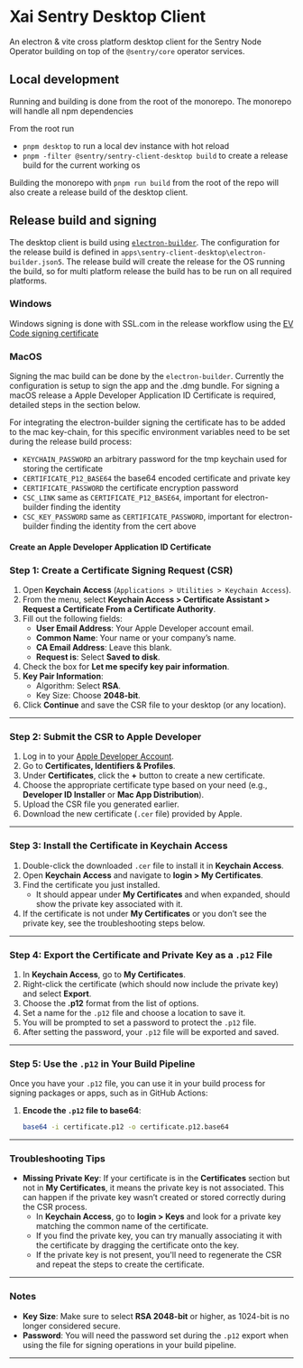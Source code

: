 # Xai Sentry Desktop Client

An electron & vite cross platform desktop client for the Sentry Node Operator building on top of the `@sentry/core` operator services.

## Local development

Running and building is done from the root of the monorepo.
The monorepo will handle all npm dependencies

From the root run

- `pnpm desktop` to run a local dev instance with hot reload
- `pnpm -filter @sentry/sentry-client-desktop build` to create a release build for the current working os

Building the monorepo with `pnpm run build` from the root of the repo will also create a release build of the desktop client.

## Release build and signing

The desktop client is build using [`electron-builder`](https://www.electron.build/code-signing.html). The configuration for the release build is defined in `apps\sentry-client-desktop\electron-builder.json5`. The release build will create the release for the OS running the build, so for multi platform release the build has to be run on all required platforms.

### Windows

Windows signing is done with SSL.com in the release workflow using the [EV Code signing certificate](https://www.electron.build/code-signing.html#windows)


### MacOS

Signing the mac build can be done by the `electron-builder`. Currently the configuration is setup to sign the app and the .dmg bundle.
For signing a macOS release a Apple Developer Application ID Certificate is required, detailed steps in the section below.

For integrating the electron-builder signing the certificate has to be added to the mac key-chain, for this specific environment variables need to be set during the release build process:

- `KEYCHAIN_PASSWORD` an arbitrary password for the tmp keychain used for storing the certificate
- `CERTIFICATE_P12_BASE64` the base64 encoded certificate and private key
- `CERTIFICATE_PASSWORD` the certificate encryption password
- `CSC_LINK` same as `CERTIFICATE_P12_BASE64`, important for electron-builder finding the identity
- `CSC_KEY_PASSWORD` same as `CERTIFICATE_PASSWORD`, important for electron-builder finding the identity from the cert above


#### Create an Apple Developer Application ID Certificate

### Step 1: Create a Certificate Signing Request (CSR)

1. Open **Keychain Access** (`Applications > Utilities > Keychain Access`).
2. From the menu, select **Keychain Access > Certificate Assistant > Request a Certificate From a Certificate Authority**.
3. Fill out the following fields:
   - **User Email Address**: Your Apple Developer account email.
   - **Common Name**: Your name or your company’s name.
   - **CA Email Address**: Leave this blank.
   - **Request is**: Select **Saved to disk**.
4. Check the box for **Let me specify key pair information**.
5. **Key Pair Information**:
   - Algorithm: Select **RSA**.
   - Key Size: Choose **2048-bit**.
6. Click **Continue** and save the CSR file to your desktop (or any location).

---

### Step 2: Submit the CSR to Apple Developer

1. Log in to your [Apple Developer Account](https://developer.apple.com/account/).
2. Go to **Certificates, Identifiers & Profiles**.
3. Under **Certificates**, click the **+** button to create a new certificate.
4. Choose the appropriate certificate type based on your need (e.g., **Developer ID Installer** or **Mac App Distribution**).
5. Upload the CSR file you generated earlier.
6. Download the new certificate (`.cer` file) provided by Apple.

---

### Step 3: Install the Certificate in Keychain Access

1. Double-click the downloaded `.cer` file to install it in **Keychain Access**.
2. Open **Keychain Access** and navigate to **login > My Certificates**.
3. Find the certificate you just installed.
   - It should appear under **My Certificates** and when expanded, should show the private key associated with it.
4. If the certificate is not under **My Certificates** or you don’t see the private key, see the troubleshooting steps below.

---

### Step 4: Export the Certificate and Private Key as a `.p12` File

1. In **Keychain Access**, go to **My Certificates**.
2. Right-click the certificate (which should now include the private key) and select **Export**.
3. Choose the **.p12** format from the list of options.
4. Set a name for the `.p12` file and choose a location to save it.
5. You will be prompted to set a password to protect the `.p12` file.
6. After setting the password, your `.p12` file will be exported and saved.

---

### Step 5: Use the `.p12` in Your Build Pipeline

Once you have your `.p12` file, you can use it in your build process for signing packages or apps, such as in GitHub Actions:

1. **Encode the `.p12` file to base64**:
   ```bash
   base64 -i certificate.p12 -o certificate.p12.base64

---

### Troubleshooting Tips

- **Missing Private Key**: If your certificate is in the **Certificates** section but not in **My Certificates**, it means the private key is not associated. This can happen if the private key wasn’t created or stored correctly during the CSR process.
  - In **Keychain Access**, go to **login > Keys** and look for a private key matching the common name of the certificate.
  - If you find the private key, you can try manually associating it with the certificate by dragging the certificate onto the key.
  - If the private key is not present, you'll need to regenerate the CSR and repeat the steps to create the certificate.

---

### Notes

- **Key Size**: Make sure to select **RSA 2048-bit** or higher, as 1024-bit is no longer considered secure.
- **Password**: You will need the password set during the `.p12` export when using the file for signing operations in your build pipeline.

---



